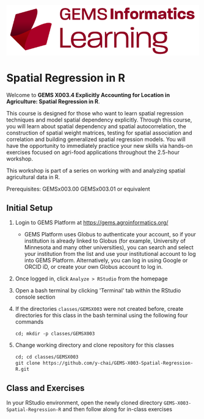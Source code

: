 <img src="images/GEMS Informatics Learning.png" width=600 alt="GEMS Learning Logo" title="GEMS Learning" />

# Spatial Regression in R

Welcome to **GEMS X003.4 Explicitly Accounting for Location in Agriculture: Spatial Regression in R**.  

This course is designed for those who want to learn spatial regression techniques and model spatial dependency explicitly. Through this course, you will learn about  spatial dependency and spatial autocorrelation, the construction of spatial weight matrices, testing for spatial association and correlation and building generalized spatial regression models. You will have the opportunity to immediately practice your new skills via hands-on exercises focused on agri-food applications throughout the 2.5-hour workshop.

This workshop is part of a series on working with and analyzing spatial agricultural data in R. 

Prerequisites: GEMSx003.00 GEMSx003.01 or equivalent


## Initial Setup
1. Login to GEMS Platform at https://gems.agroinformatics.org/
    - GEMS Platform uses Globus to authenticate your account, so if your institution is already linked to Globus (for example, University of Minnesota and many other universities), you can search and select your institution from the list and use your institutional account to log into GEMS Platform. Alternatively, you can log in using Google or ORCID iD, or create  your own Globus account to log in.   

2. Once logged in, click `Analyze > RStudio` from the homepage

3. Open a bash terminal by clicking 'Terminal' tab within the RStudio console section

4. If the directories `classes/GEMSX003` were not created before, create directories for this class in the bash terminal using the following four commands  
    ```shell
    cd; mkdir -p classes/GEMSX003
    ``` 
5. Change working directory and clone repository for this classes  
    ```shell
    cd; cd classes/GEMSX003
    git clone https://github.com/y-chai/GEMS-X003-Spatial-Regression-R.git
    ```

## Class and Exercises
In your RStudio environment, open the newly cloned directory `GEMS-X003-Spatial-Regression-R` and then follow along for in-class exercises 
